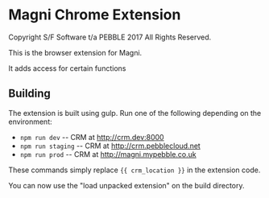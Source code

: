 # Magni Chrome Extension

Copyright S/F Software t/a PEBBLE 2017 All Rights Reserved.

This is the browser extension for Magni.

It adds access for certain functions

## Building

The extension is built using gulp. Run one of the following depending on the
environment:

* `npm run dev` -- CRM at http://crm.dev:8000
* `npm run staging` -- CRM at http://crm.pebblecloud.net
* `npm run prod` -- CRM at http://magni.mypebble.co.uk

These commands simply replace `{{ crm_location }}` in the extension code.

You can now use the "load unpacked extension" on the build directory.
